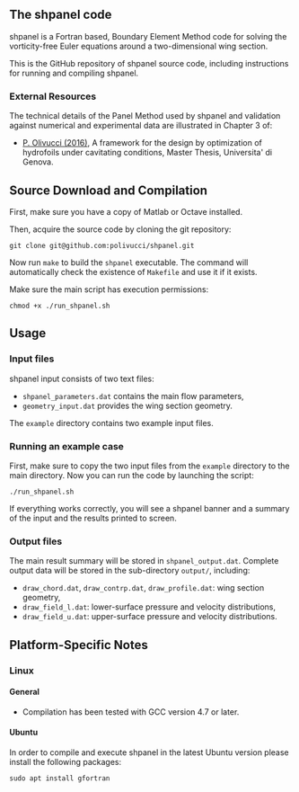 
## The shpanel code

shpanel is a Fortran based, Boundary Element Method code for solving the vorticity-free Euler equations around a two-dimensional wing section.

This is the GitHub repository of shpanel source code, including instructions for running and compiling shpanel.

### External Resources

The technical details of the Panel Method used by shpanel and validation against numerical and experimental data are illustrated in Chapter 3 of:

- [P. Olivucci (2016)](https://drive.google.com/file/d/1HxuUuOYdLmRaLohr6xwOQ2BDgNsrewLa/view?usp=sharing), A framework for the design by optimization of hydrofoils under cavitating conditions, Master Thesis, Universita' di Genova.

## Source Download and Compilation

First, make sure you have a copy of Matlab or Octave installed.

Then, acquire the source code by cloning the git repository:

    git clone git@github.com:polivucci/shpanel.git

Now run `make` to build the `shpanel` executable. 
The command will automatically check the existence of `Makefile` and use it if it exists.

Make sure the main script has execution permissions:

    chmod +x ./run_shpanel.sh


## Usage

### Input files

shpanel input consists of two text files: 

* `shpanel_parameters.dat` contains the main flow parameters,
* `geometry_input.dat` provides the wing section geometry.

The `example` directory contains two example input files.

### Running an example case

First, make sure to copy the two input files from the `example` directory to the main directory.
Now you can run the code by launching the script:

    ./run_shpanel.sh

If everything works correctly, you will see a shpanel banner and a summary of the input and the results printed to screen.

### Output files

The main result summary will be stored in `shpanel_output.dat`.
Complete output data will be stored in the sub-directory `output/`, including:

* `draw_chord.dat`, `draw_contrp.dat`, `draw_profile.dat`: wing section geometry,
* `draw_field_l.dat`: lower-surface pressure and velocity distributions,
* `draw_field_u.dat`: upper-surface pressure and velocity distributions.

## Platform-Specific Notes

### Linux

#### General

* Compilation has been tested with GCC version 4.7 or later.

#### Ubuntu

In order to compile and execute shpanel in the latest Ubuntu version please install the following packages:

    sudo apt install gfortran